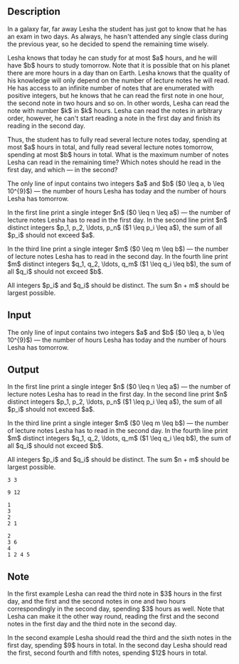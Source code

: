 ## Description

<div><p>In a galaxy far, far away Lesha the student has just got to know that he has an exam in two days. As always, he hasn't attended any single class during the previous year, so he decided to spend the remaining time wisely.</p><p>Lesha knows that today he can study for at most $a$ hours, and he will have $b$ hours to study tomorrow. Note that it is possible that on his planet there are more hours in a day than on Earth. Lesha knows that the quality of his knowledge will only depend on the number of lecture notes he will read. He has access to an infinite number of notes that are enumerated with positive integers, but he knows that he can read the first note in one hour, the second note in two hours and so on. In other words, Lesha can read the note with number $k$ in $k$ hours. Lesha can read the notes in arbitrary order, however, he can't start reading a note in the first day and finish its reading in the second day.</p><p>Thus, the student has to fully read several lecture notes today, spending at most $a$ hours in total, and fully read several lecture notes tomorrow, spending at most $b$ hours in total. What is the maximum number of notes Lesha can read in the remaining time? Which notes should he read in the first day, and which&nbsp;— in the second?</p></div><div class="input-specification"><p>The only line of input contains two integers $a$ and $b$ ($0 \leq a, b \leq 10^{9}$)&nbsp;— the number of hours Lesha has today and the number of hours Lesha has tomorrow.</p></div><div class="output-specification"><p>In the first line print a single integer $n$ ($0 \leq n \leq a$)&nbsp;— the number of lecture notes Lesha has to read in the first day. In the second line print $n$ distinct integers $p_1, p_2, \ldots, p_n$ ($1 \leq p_i \leq a$), the sum of all $p_i$ should not exceed $a$.</p><p>In the third line print a single integer $m$ ($0 \leq m \leq b$)&nbsp;— the number of lecture notes Lesha has to read in the second day. In the fourth line print $m$ distinct integers $q_1, q_2, \ldots, q_m$ ($1 \leq q_i \leq b$), the sum of all $q_i$ should not exceed $b$.</p><p><span class="tex-font-style-bf">All integers $p_i$ and $q_i$ should be distinct.</span> The sum $n + m$ should be largest possible.</p></div>

## Input

<p>The only line of input contains two integers $a$ and $b$ ($0 \leq a, b \leq 10^{9}$)&nbsp;— the number of hours Lesha has today and the number of hours Lesha has tomorrow.</p>

## Output

<p>In the first line print a single integer $n$ ($0 \leq n \leq a$)&nbsp;— the number of lecture notes Lesha has to read in the first day. In the second line print $n$ distinct integers $p_1, p_2, \ldots, p_n$ ($1 \leq p_i \leq a$), the sum of all $p_i$ should not exceed $a$.</p><p>In the third line print a single integer $m$ ($0 \leq m \leq b$)&nbsp;— the number of lecture notes Lesha has to read in the second day. In the fourth line print $m$ distinct integers $q_1, q_2, \ldots, q_m$ ($1 \leq q_i \leq b$), the sum of all $q_i$ should not exceed $b$.</p><p><span class="tex-font-style-bf">All integers $p_i$ and $q_i$ should be distinct.</span> The sum $n + m$ should be largest possible.</p>





```input1
3 3

```




```input2
9 12

```




```output1
1
3 
2
2 1
```




```output2
2
3 6
4
1 2 4 5

```



## Note

<p>In the first example Lesha can read the third note in $3$ hours in the first day, and the first and the second notes in one and two hours correspondingly in the second day, spending $3$ hours as well. Note that Lesha can make it the other way round, reading the first and the second notes in the first day and the third note in the second day.</p><p>In the second example Lesha should read the third and the sixth notes in the first day, spending $9$ hours in total. In the second day Lesha should read the first, second fourth and fifth notes, spending $12$ hours in total.</p>
